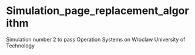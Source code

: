 # Simulation_page_replacement_algorithm
Simulation number 2 to pass Operation Systems on Wroclaw University of Technology
